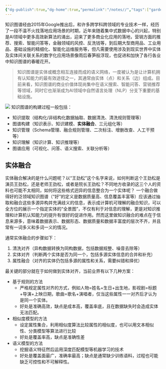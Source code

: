 ```yaml
---
{"dg-publish":true,"dg-home":true,"permalink":"/notes//","tags":["gardenEntry"],"dgPassFrontmatter":true,"noteIcon":""}
---
```


知识图谱经由2015年Google推出后，和许多跨学科跨领域的专业技术一样，经历了一段不温不火找落地应用场景的时期，近年来随着集中式数据中心的兴起，特别是AI领域中更多高效新算法的涌出，迎来了更多商业化应用的落地，营销方面的推荐、搜索、智能问答等，金融领域的风控、反洗钱等，到后期大型商用品、工业用品、基础设施的精细化、智能化运维服务等，但凡需要使用涉及到现实世界中实体及实体间关联关系的数字化应用场景像雨后春笋般浮现，也促进和加快了各行各业中知识图谱的春暖花开。

> 知识图谱是实体或概念相互连接而成的语义网络，一度被认为是让计算机拥有认知能力的最有效途径之一，其通常由实体（点）和关系（边）组成。目前来看，知识图谱的商业价值体现尚集中在语义搜索、智能问答、营销推荐等领域，同时它也渐渐成为AI领域中自然语言处理（NLP）分支下重要的基础设施。

![](https://pic.imgdb.cn/item/64f81714661c6c8e54e8e60f.png)
知识图谱的构建过程一般包括：
+ 知识提取（结构化/非结构化数据抽取、数据清洗、清洗规则管理等）
+ 图谱构建（知识表示、知识建模、**实体融合**、三元组化等）
+ 知识管理（Schema管理、融合规则管理、二次标注、增删改查、人工干预等）
+ 知识理解（知识计算、知识推理等）
+ 图谱应用（可视化、问答、语义搜索、关联分析等）


## 实体融合

实体融合解决的是什么问题呢？以“王劲松”这个名字来说，如何判断这个王劲松是演员王劲松，还是老师王劲松，或者是院长王劲松？不同地方收录的这三个人的资料也可能不太相同，如何将这些格式迥异的信息整合为一个实体呢？
一个融合做得好的泛领域知识图谱（“好”的定义是数据质量高、信息覆盖丰富等）应该通过抽取和融合这些多源异构并充满歧义的信息，表示成计算机可理解的融合知识，可以全方位的展示一个指定实体的“全景图”，不仅有利于对信息的理解，更是对知识推理和计算机认知能力的提升有很好的促进作用。然而这里做知识融合的难点在于信息来源多，意味着数据表示、数据形态、数据质量和数据丰富度的层次不齐，并且常有一词多义和多词一义的情况。

通常实体融合的步骤如下：
1. 清洗对齐（异构数据转换为同构数据，包括数据规整、噪音去除等）
2. 实体对齐（判断两个实体是否为同一个，包括多源实体信息的合并和补充）
3. 属性融合（对齐的实体仍包括多源的属性和关系，需要纠错和择优）


最关键的部分就在于如何做到实体对齐，当前业界有以下几种方案：
+ 基于规则的方法
	+ 严格规定属性对齐的方式，例如人物=姓名+生日+出生地，影视剧=标题+导演+上映日期，歌曲=歌名+演唱者，仅当这些属性一一对齐后才认为是同一个实体。
	+ 好处是准确高效，缺点是成本高，覆盖率底，且在数据缺失时会造成实体无法匹配。
+ 相似度模型的方法
	+ 设定属性集合，利用相似度算法比较属性的相似度，也可以用文本相似性、分类模型等算法进行比较
	+ 好处是覆盖率高，缺点是准确性差
+ 语义模型的方法
	+ 挖掘语义特征然后运用深度匹配模型等机器学习的技术
	+ 好处是覆盖面最广，准确率最高；缺点是通常缺少训练语料，过程也可能缺乏可控性和不可解释性。

